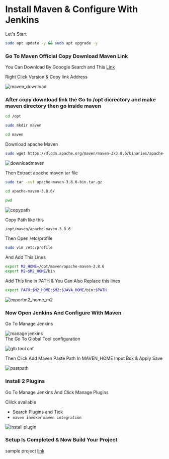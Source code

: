 # Install Maven & Configure With Jenkins 
Let's Start 
```bash
sudo apt update -y && sudo apt upgrade -y
```
### Go To Maven Official Copy Download Maven Link 

You Can Download By Gooogle Search and This [Link](https://maven.apache.org/download.cgi)  

Right Click Version & Copy link Address

![maven_download](https://github.com/ritikvirus/Jenkins/blob/main/images/download%20maven.png)  

### After copy download link the Go to /opt dicrectory and make maven directory then go inside maven  

```bash
cd /opt
```  
```bash
sudo mkdir maven
```
```bash
cd maven 
```
Download apache Maven  

```bash
sudo wget https://dlcdn.apache.org/maven/maven-3/3.8.6/binaries/apache-maven-3.8.6-bin.tar.gz
```  
![downloadmaven](https://github.com/ritikvirus/Jenkins/blob/main/images/wget%20maven.PNG)  

Then Extract apache maven tar file  

```bash
sudo tar -xvf apache-maven-3.8.6-bin.tar.gz
```
```bash
cd apache-maven-3.8.6/
```
```bash
pwd
```
![copypath](https://github.com/ritikvirus/Jenkins/blob/main/images/apache%20folder%20inside.PNG)  

Copy Path like this
```bash
/opt/maven/apache-maven-3.8.6
```
Then Open /etc/profile  

```bash
sudo vim /etc/profile
```
And Add This Lines 
```bash
export M2_HOME=/opt/maven/apache-maven-3.8.6
export M2=$M2_HOME/bin
```
Add This line in PATH & You Can Also Replace this lines
```bash
export PATH:$M2_HOME:$M2:$JAVA_HOME/bin:$PATH
```
![exportm2_home_m2](https://github.com/ritikvirus/Jenkins/blob/main/images/export%20m2_home%20and%20m2.PNG)  

### Now Open Jenkins And Configure With Maven

Go To Manage Jenkins  

![manage jenkins](https://github.com/ritikvirus/Jenkins/blob/main/images/Go%20to%20manage%20jenkins.PNG)  
The Go To Global Tool configuration  

![glb tool cnf](https://github.com/ritikvirus/Jenkins/blob/main/images/global%20tool%20configuration.PNG)  

Then Click Add Maven Paste Path In MAVEN_HOME Input Box & Apply Save  

![pastpath](https://github.com/ritikvirus/Jenkins/blob/main/images/setup%20maven%20path%20in%20maven%20home%20input%20box.PNG)

### Install 2 Plugins 
Go To Manage Jenkins And Click Manage Plugins  

Clilck available  

-  Search Plugins and Tick 
  - `maven invoker` `maven integration`  
 
 ![install plugin](https://github.com/ritikvirus/Jenkins/blob/main/images/plugins%20maven.PNG)  
 
 ### Setup Is Completed & Now Build Your Project
 sample project [link](https://github.com/ritikvirus/hello-world-maven.git)  
   
 
 
